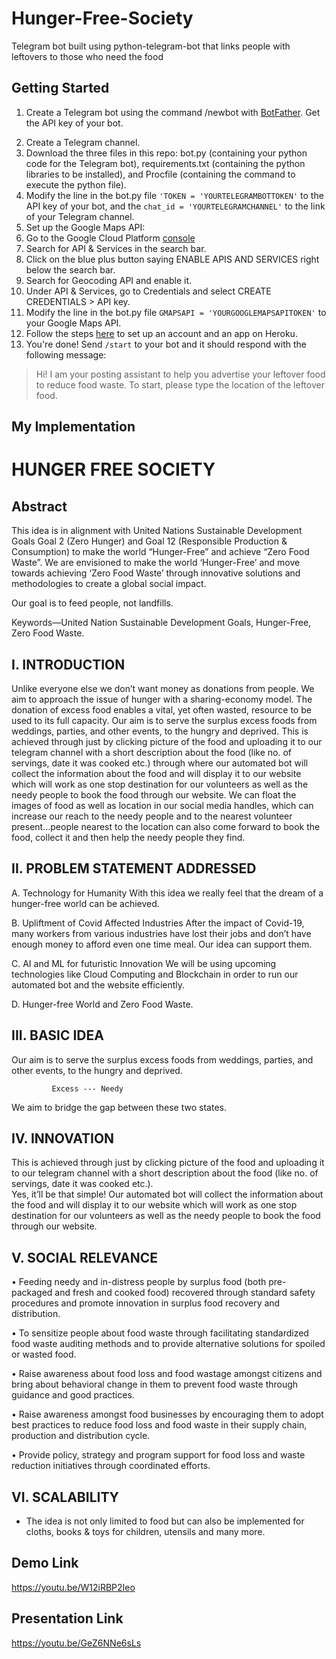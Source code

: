 # Hunger-Free-Society
Telegram bot built using python-telegram-bot that links people with leftovers to those who need the food


## Getting Started
1. Create a Telegram bot using the command /newbot with [BotFather](https://t.me/botfather). Get the API key of your bot.
<!-- ![alt text](https://miro.medium.com/max/1266/1*XxKPtfrohg3GX5Sq18w-NA.png "Chat with BotFather") -->
2. Create a Telegram channel.
3. Download the three files in this repo: bot.py (containing your python code for the Telegram bot), requirements.txt (containing the python libraries to be installed), and Procfile (containing the command to execute the python file).
4. Modify the line in the bot.py file `'TOKEN = 'YOURTELEGRAMBOTTOKEN'` to the API key of your bot, and the `chat_id = 'YOURTELEGRAMCHANNEL'` to the link of your Telegram channel.
5. Set up the Google Maps API:
  1. Go to the Google Cloud Platform [console](https://console.cloud.google.com/)
  2. Search for API & Services in the search bar.
  3. Click on the blue plus button saying ENABLE APIS AND SERVICES right below the search bar.
  4. Search for Geocoding API and enable it.
  5. Under API & Services, go to Credentials and select CREATE CREDENTIALS > API key.
6. Modify the line in the bot.py file `GMAPSAPI = 'YOURGOOGLEMAPSAPITOKEN'` to your Google Maps API.
7. Follow the steps [here](https://github.com/liuhh02/python-telegram-bot-heroku) to set up an account and an app on Heroku.
8. You're done! Send `/start` to your bot and it should respond with the following message:
> Hi! I am your posting assistant to help you advertise your leftover food to reduce food waste. To start, please type the location of the leftover food.

## My Implementation

# HUNGER FREE SOCIETY

## Abstract
This idea is in alignment with United Nations Sustainable Development Goals Goal 2 (Zero Hunger) and Goal 12 (Responsible Production & Consumption) to make the world “Hunger-Free” and achieve “Zero Food Waste”.
We are envisioned to make the world ‘Hunger-Free’ and move towards achieving ‘Zero Food Waste’ through innovative solutions and methodologies to create a global social impact.

Our goal is to feed people, not landfills.

Keywords—United Nation Sustainable Development Goals, Hunger-Free, Zero Food Waste.

## I.	INTRODUCTION 

Unlike everyone else we don’t want money as donations from people. We aim to approach the issue of hunger with a sharing-economy model. The donation of excess food enables a vital, yet often wasted, resource to be used to its full capacity.
Our aim is to serve the surplus excess foods from weddings, parties, and other events, to the hungry and deprived. This is achieved through just by clicking picture of the food and uploading it to our telegram channel with a short description about the food (like no. of servings, date it was cooked etc.)  through where our automated bot will collect the information about the food and will display it to our website which will work as one stop destination for our volunteers as well as the needy people to book the food through our website. 
We can float the images of food as well as location in our social media handles, which can increase our reach to the needy people and to the nearest volunteer present…people nearest to the location can also come forward to book the food, collect it and then help the needy people they find.

## II.	PROBLEM STATEMENT ADDRESSED

A.	Technology for Humanity
With this idea we really feel that the dream of a hunger-free world can be achieved.

B.	Upliftment of Covid Affected Industries
After the impact of Covid-19, many workers from various industries have lost their jobs and don’t have enough money to afford even one time meal. Our idea can support them.

C.	AI and ML for futuristic Innovation
We will be using upcoming technologies like Cloud Computing and Blockchain in order to run our automated bot and the website efficiently.

D.	 Hunger-free World and Zero Food Waste.

## III.	BASIC IDEA

Our aim is to serve the surplus excess foods from weddings, parties, and other events, to the hungry and deprived.
        
             Excess --- Needy

We aim to bridge the gap between these two states. 

## IV.	INNOVATION

This is achieved through just by clicking picture of the food and uploading it to our telegram channel with a short description about the food (like no. of servings, date it was cooked etc.).  
Yes, it’ll be that simple!
Our automated bot will collect the information about the food and will display it to our website which will work as one stop destination for our volunteers as well as the needy people to book the food through our website. 

## V.	SOCIAL RELEVANCE

•	Feeding needy and in-distress people by surplus food (both pre-packaged and fresh and cooked food) recovered through standard safety procedures and promote innovation in surplus food recovery and distribution.

•	To sensitize people about food waste through facilitating standardized food waste auditing methods and to provide alternative solutions for spoiled or wasted food.

•	Raise awareness about food loss and food wastage amongst citizens and bring about behavioral change in them to prevent food waste through guidance and good practices.

•	Raise awareness amongst food businesses by encouraging them to adopt best practices to reduce food loss and food waste in their supply chain, production and distribution cycle.

•	Provide policy, strategy and program support for food loss and waste reduction initiatives through coordinated efforts.

## VI.     SCALABILITY

* The idea is not only limited to food but can also be implemented for cloths, books & toys for children, utensils and many more.


## Demo Link
https://youtu.be/W12iRBP2Ieo

## Presentation Link
https://youtu.be/GeZ6NNe6sLs
